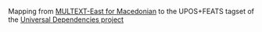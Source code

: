 Mapping from [MULTEXT-East for Macedonian](http://nl.ijs.si/ME/V6/msd/html/msd-mk.html) to the UPOS+FEATS tagset of the [Universal Dependencies project](https://universaldependencies.org)
